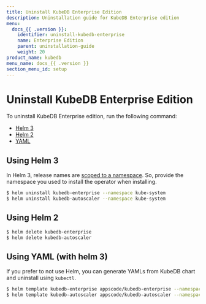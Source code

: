 ```yaml
---
title: Uninstall KubeDB Enterprise Edition
description: Uninstallation guide for KubeDB Enterprise edition
menu:
  docs_{{ .version }}:
    identifier: uninstall-kubedb-enterprise
    name: Enterprise Edition
    parent: uninstallation-guide
    weight: 20
product_name: kubedb
menu_name: docs_{{ .version }}
section_menu_id: setup
---
```


# Uninstall KubeDB Enterprise Edition

To uninstall KubeDB Enterprise edition, run the following command:

<ul class="nav nav-tabs" id="installerTab" role="tablist">
  <li class="nav-item">
    <a class="nav-link active" id="helm3-tab" data-toggle="tab" href="#helm3" role="tab" aria-controls="helm3" aria-selected="true">Helm 3</a>
  </li>
  <li class="nav-item">
    <a class="nav-link" id="helm2-tab" data-toggle="tab" href="#helm2" role="tab" aria-controls="helm2" aria-selected="false">Helm 2</a>
  </li>
  <li class="nav-item">
    <a class="nav-link" id="script-tab" data-toggle="tab" href="#script" role="tab" aria-controls="script" aria-selected="false">YAML</a>
  </li>
</ul>
<div class="tab-content" id="installerTabContent">
  <div class="tab-pane fade show active" id="helm3" role="tabpanel" aria-labelledby="helm3-tab">

## Using Helm 3

In Helm 3, release names are [scoped to a namespace](https://v3.helm.sh/docs/faq/#release-names-are-now-scoped-to-the-namespace). So, provide the namespace you used to install the operator when installing.

```bash
$ helm uninstall kubedb-enterprise --namespace kube-system
$ helm uninstall kubedb-autoscaler --namespace kube-system
```

</div>
<div class="tab-pane fade" id="helm2" role="tabpanel" aria-labelledby="helm2-tab">

## Using Helm 2

```bash
$ helm delete kubedb-enterprise
$ helm delete kubedb-autoscaler
```

</div>
<div class="tab-pane fade" id="script" role="tabpanel" aria-labelledby="script-tab">

## Using YAML (with helm 3)

If you prefer to not use Helm, you can generate YAMLs from KubeDB chart and uninstall using `kubectl`.

```bash
$ helm template kubedb-enterprise appscode/kubedb-enterprise --namespace kube-system | kubectl delete -f -
$ helm template kubedb-autoscaler appscode/kubedb-autoscaler --namespace kube-system | kubectl delete -f -
```

</div>
</div>
